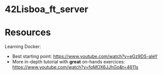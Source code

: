 # 42Lisboa_ft_server

# Resources
Learning Docker:
- Best starting point: https://www.youtube.com/watch?v=eGz9DS-aIeY
- More in-depth tutorial with **great** on-hands exercices: https://www.youtube.com/watch?v=fqMOX6JJhGo&t=4611s
